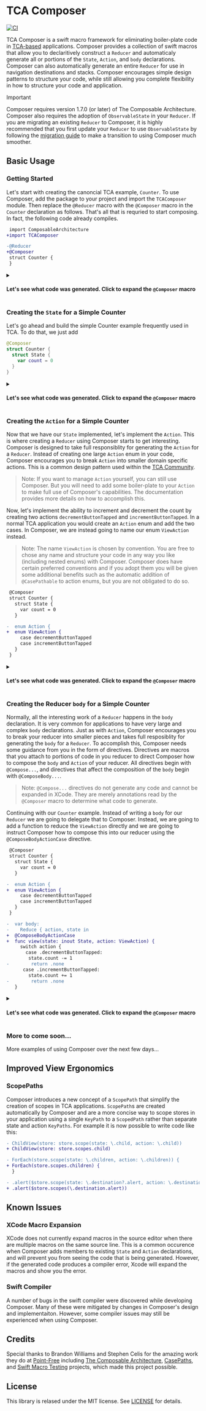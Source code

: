 # TCA Composer

[![CI](https://github.com/mentalflux/tca-composer/actions/workflows/ci.yml/badge.svg)](https://github.com/mentalflux/tca-composer/actions/workflows/ci.yml)

TCA Composer is a swift macro framework for eliminating boiler-plate code in [TCA-based](https://github.com/pointfreeco/swift-composable-architecture) applications. Composer provides a collection of swift macros that allow you to declaritively construct a `Reducer` and automaticaly generate all or portions of the `State`, `Action`, and `body` declarations. Composer can also automatically generate an entire `Reducer` for use in navigation destinations and stacks. Composer encourages simple design patterns to structure your code, while still allowing you complete flexibility in how to structure your code and application.

> [!Important]
> Composer requires version 1.7.0 (or later) of The Composable Architecture. Composer also requires the adoption of `ObservableState` in your `Reducer`.
> If you are migrating an existing `Reducer` to Composer, it is highly recommended that you first update your `Reducer` to use `ObservableState` by following the [migration guide](https://pointfreeco.github.io/swift-composable-architecture/main/documentation/composablearchitecture/migratingto1.7) to make a transition to 
> using Composer much smoother.

## Basic Usage

### Getting Started

Let's start with creating the canoncial TCA example, `Counter`. To use Composer, add the package to your project and import the `TCAComposer` module. Then replace the `@Reducer` macro with the `@Composer` macro in the `Counter` declaration as follows. That's all that is requried to start composing. In fact, the following code already compiles. 

```diff
 import ComposableArchitecture
+import TCAComposer

-@Reducer
+@Composer
 struct Counter {
 }
```

<details>
<summary>

#### Let's see what code was generated. Click to expand the `@Composer` macro

</summary>

```diff
 import ComposableArchitecture
 import TCAComposer

 @Composer
 struct Counter {
+  @ObservableState 
+  struct State: Equatable {
+  }
+
+  @CasePathable
+  enum Action {
+  }
+
+  @ReducerBuilder<State, Action>
+  var body: some ReducerOf<Self> {
+    EmptyReducer()
+  }
}
```

Using the `@Composer` macro has already created a fully functional `Reducer`. Of course, it doesn't do anything yet. So let's change that. 

</details>

### Creating the `State` for a Simple Counter

Let's go ahead and build the simple Counter example frequently used in TCA. To do that, we just add 

```swift
@Composer
struct Counter {
  struct State {
    var count = 0
  }
}
```

<details>
<summary>

#### Let's see what code was generated. Click to expand the `@Composer` macro

</summary>
    
```diff
 @Composer
 struct Counter {
+  @ObservableState 
   struct State {
     var count = 0
   }
+
+  @CasePathable
+  enum Action {
+  }
+
+  @ReducerBuilder<State, Action>
+  var body: some ReducerOf<Self> {
+    EmptyReducer()
+  }
}
```

Composer automatically applies `@ObservableState` to all of your `State` declarations if it is missing.

</details>

### Creating the `Action` for a Simple Counter

Now that we have our `State` implemented, let's implement the `Action`. This is where creating a `Reducer` using Composer starts to get interesting. Composer is designed to take full responsiblity for generating the `Action` for a `Reducer`. Instead of creating one large `Action` enum in your code, Composer encourages you to break `Action` into smaller domain specific actions. This is a common design pattern used within the [TCA Community](https://www.merowing.info/boundries-in-tca/).

> Note: If you want to manage `Action` yourself, you can still use Composer. But you will need to add some boiler-plate to your `Action` to make full use of Composer's capabilities.
> The documentation provides more details on how to accomplish this.

Now, let's implement the ability to increment and decrement the count by creating two actions `decrementButtonTapped` and `incrementButtonTapped`. In a normal TCA application you would create an `Action` enum and add the two cases. In Composer, we are instead going to name our enum `ViewAction` instead. 

> Note: The name `ViewAction` is chosen by convention. You are free to chose any name and structure your code in any way you like (including nested enums) with Composer.
> Composer does have certain preferred conventions and if you adopt them you will be given some additional benefits such as the automatic addition of `@CasePathable` to action enums,
> but you are not obligated to do so.

```diff
 @Composer
 struct Counter {
   struct State {
     var count = 0
   }

-  enum Action {
+  enum ViewAction {
     case decrementButtonTapped
     case incrementButtonTapped
   }
 }
```

<details>
<summary>

#### Let's see what code was generated. Click to expand the `@Composer` macro

</summary>
    
```diff
 @Composer
 
 struct Counter {
+  @ObservableState 
   struct State {
     var count = 0
   }

+  @CasePathable
   enum ViewAction {
     case decrementButtonTapped
     case incrementButtonTapped
   }
+
+  @CasePathable
+  enum Action {
+  }
+
+  @ReducerBuilder<State, Action>
+  var body: some ReducerOf<Self> {
+    EmptyReducer()
+  }
}
```

Composer has automatically applied `@CasePathable` to our `ViewAction` enum. By default, Composer will automatically apply `@CasePathable` to any enum defined in your reducer that has a suffix of `Action` in its name. But, Composer hasn't done anything interesting with the `Action` yet. Let's move on to creating the `body` and see what is different.

</details>

### Creating the Reducer `body` for a Simple Counter

Normally, all the interesting work of a `Reducer` happens in the `body` declaration. It is very common for applications to have very large and complex `body` declarations. Just as with `Action`, Composer encourages you to break your reducer into smaller pieces and takes full resposiblity for generating the `body` for a `Reducer`.  To accomplish this, Composer needs some guidance from you in the form of directives. Directives are macros that you attach to portions of code in you reducer to direct Composer how to compose the `body` and `Action` of your reducer. All directives begin with `@Compose...`, and directives that affect the composition of the `body` begin with `@ComposeBody...`.

> Note: `@Compose...` directives do not generate any code and cannot be expanded in XCode. They are merely annotations read by the `@Composer` macro to determine what code to generate.

Continuing with our `Counter` example. Instead of writing a `body` for our `Reducer` we are going to delegate that to Composer. Instead, we are going to add a function to reduce the `ViewAction` directly and we are going to instruct Composer how to compose this into our reducer using the `@ComposeBodyActionCase` directive. 

```diff
 @Composer
 struct Counter {
   struct State {
     var count = 0
   }

-  enum Action {
+  enum ViewAction {
     case decrementButtonTapped
     case incrementButtonTapped
   }
 }

-  var body:
-    Reduce { action, state in
+  @ComposeBodyActionCase
+  func view(state: inout State, action: ViewAction) {
     switch action {
       case .decrementButtonTapped:
        state.count -= 1
-        return .none
      case .incrementButtonTapped:
        state.count += 1
-        return .none
   }
```

<details>
<summary>

#### Let's see what code was generated. Click to expand the `@Composer` macro

</summary>
    
```diff
 @Composer
 
 struct Counter {
+  @ObservableState 
   struct State {
     var count = 0
   }

+  @CasePathable
   enum ViewAction {
     case decrementButtonTapped
     case incrementButtonTapped
   }

   @ComposeBodyActionCase
   func view(state: inout State, action: ViewAction) {
     switch action {
       case .decrementButtonTapped:
        state.count -= 1
      case .incrementButtonTapped:
        state.count += 1
   }
+
+  @CasePathable
+  enum Action: ViewAction {
+    view(ViewAction)
+  }
+
+  @ReducerBuilder<State, Action>
+  var body: some ReducerOf<Self> {
+    TCAComposer.ReduceAction(\.view) { state, action in
+      self.view(state: &state, action: action)
+      return .none
+    }
+  }
}
```

Composer has now automatically generated a functional `body` and added a `view` case to `Action` with the associated type of `ViewAction`. This all came about due to the magic of `@ComposeBodyActionCase` directive. It serves two purposes:

* Composer adds a case member to `Action` based upon the function's signature.
  * The function's name, in this case `view`, will be used for the case name.
  * You can override the case name, by passing a parameter to the macro. For example: `@ComposeBodyActionCase("myCustomCaseName")`
  * The type of the `action` parameter will be used for the type of case's associated value.
* Composer invokes your function from the `body` by destructuring `Action` using the case name.
  * Composer allows you flexibility in how you declare your function signature. You are to free to omit the `state` parameter or the return type of `Effect`. Composer will automatically adjust how it invokes your reduce function based upon the signature. In this example, the return type was omitted and Composer automatically adapted to always return the `.none` effect after calling the `view` function.
  
</details>

### More to come soon...

More examples of using Composer over the next few days...

## Improved View Ergonomics

### ScopePaths

Composer introduces a new concept of a `ScopePath` that simplify the creation of scopes in TCA applications. `ScopePath`s are created automatically by Composer and are a more concise way to scope stores in your application using a single `KeyPath` to a `ScopedPath` rather than separate state and action `KeyPaths`. For example it is now possible to write code like this:

```diff
- ChildView(store: store.scope(state: \.child, action: \.child))
+ ChildView(store: store.scopes.child)

- ForEach(store.scope(state: \.children, action: \.children)) {
+ ForEach(store.scopes.children) {
  }

- .alert($store.scope(state: \.destination?.alert, action: \.destination.alert))
+ .alert($store.scopes(\.destination.alert))
```

## Known Issues

### XCode Macro Expansion

XCode does not currently expand macros in the source editor when there are multiple macros on the same source line. This is a common occurence when Composer adds members to existing `State` and `Action` declarations, and will prevent you from seeing the code that is being generated. However, if the generated code produces a compiler error, Xcode will expand the macros and show you the error.

### Swift Compiler

A number of bugs in the swift compiler were discovered while developing Composer. Many of these were mitigated by changes in Composer's design and implementaiton. However, some compiler issues may still be experienced when using Composer.

## Credits

Special thanks to Brandon Williams and Stephen Celis for the amazing work they do at [Point-Free](https://www.pointfree.co) including [The Composable Architecture](https://github.com/pointfreeco/swift-composable-architecture), [CasePaths](https://github.com/pointfreeco/swift-case-paths), and [Swift Macro Testing](https://github.com/pointfreeco/swift-macro-testing) projects, which made this project possible.

## License

This library is relased under the MIT license. See [LICENSE](LICENSE) for details.
